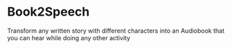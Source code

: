 # Book2Speech
Transform any written story with different characters into an Audiobook that you can hear while doing any other activity
